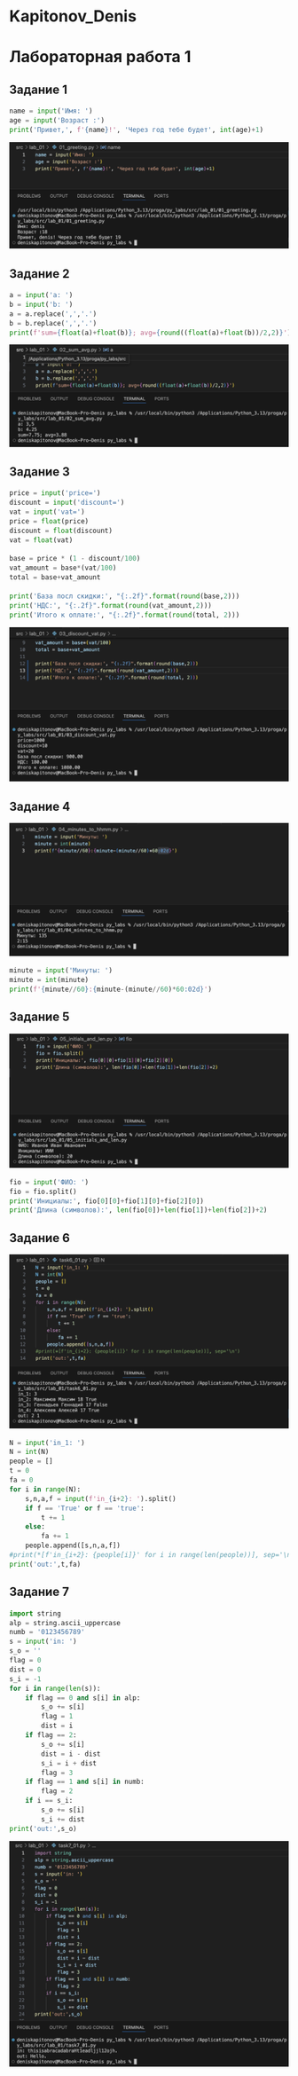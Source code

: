 # Kapitonov_Denis

# Лабораторная работа 1
<h2>Задание 1</h2>

```python
name = input('Имя: ')
age = input('Возраст :')
print('Привет,', f'{name}!', 'Через год тебе будет', int(age)+1)
```

![Image alt](task_1.png)

<h2>Задание 2</h2>

```python
a = input('a: ')
b = input('b: ')
a = a.replace(',','.')
b = b.replace(',','.')
print(f'sum={float(a)+float(b)}; avg={round((float(a)+float(b))/2,2)}')
```

![Image alt](task_2.png)

<h2>Задание 3</h2>

```python
price = input('price=')
discount = input('discount=')
vat = input('vat=')
price = float(price)
discount = float(discount)
vat = float(vat)

base = price * (1 - discount/100)
vat_amount = base*(vat/100)
total = base+vat_amount

print('База посл скидки:', "{:.2f}".format(round(base,2)))
print('НДС:', "{:.2f}".format(round(vat_amount,2)))
print('Итого к оплате:', "{:.2f}".format(round(total, 2)))
```

![Image alt](task_3.png)

<h2>Задание 4</h2>

![Image alt](task_4.png)

```python
minute = input('Минуты: ')
minute = int(minute)
print(f'{minute//60}:{minute-(minute//60)*60:02d}')
```

<h2>Задание 5</h2>

![Image alt](task_5.png)

```python
fio = input('ФИО: ')
fio = fio.split()
print('Инициалы:', fio[0][0]+fio[1][0]+fio[2][0])
print('Длина (символов):', len(fio[0])+len(fio[1])+len(fio[2])+2)
```

<h2>Задание 6</h2>

![Image alt](task_6.png)

```python
N = input('in_1: ')
N = int(N)
people = []
t = 0
fa = 0
for i in range(N):
    s,n,a,f = input(f'in_{i+2}: ').split()
    if f == 'True' or f == 'true':
        t += 1
    else:
        fa += 1
    people.append([s,n,a,f])
#print(*[f'in_{i+2}: {people[i]}' for i in range(len(people))], sep='\n')
print('out:',t,fa)
```

<h2>Задание 7</h2>

```python
import string
alp = string.ascii_uppercase
numb = '0123456789'
s = input('in: ')
s_o = ''
flag = 0
dist = 0
s_i = -1
for i in range(len(s)):
    if flag == 0 and s[i] in alp:
        s_o += s[i]
        flag = 1
        dist = i
    if flag == 2:
        s_o += s[i]
        dist = i - dist
        s_i = i + dist
        flag = 3
    if flag == 1 and s[i] in numb:
        flag = 2
    if i == s_i:
        s_o += s[i]
        s_i += dist
print('out:',s_o)    

```

![Image alt](task_7.png)